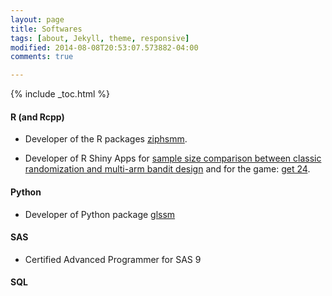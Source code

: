 ```yaml
---
layout: page
title: Softwares
tags: [about, Jekyll, theme, responsive]
modified: 2014-08-08T20:53:07.573882-04:00
comments: true

---
```

{% include _toc.html %}


#### R (and Rcpp)

- Developer of the R packages [ziphsmm](https://cran.r-project.org/web/packages/ziphsmm/index.html).
 
- Developer of R Shiny Apps for [sample size comparison between classic randomization and multi-arm bandit design](https://zekun-jack-xu.shinyapps.io/bandit) and for the game: [get 24](https://zekunxu.shinyapps.io/card24).

#### Python  

-  Developer of Python package [glssm](https://github.com/Zekun-Jack-Xu/glssm)

#### SAS

- Certified Advanced Programmer for SAS 9

#### SQL
 


